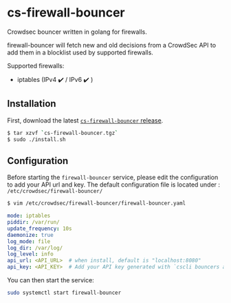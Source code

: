 # cs-firewall-bouncer
Crowdsec bouncer written in golang for firewalls.

firewall-bouncer will fetch new and old decisions from a CrowdSec API to add them in a blocklist used by supported firewalls.

Supported firewalls:
 - iptables (IPv4 :heavy_check_mark: / IPv6 :heavy_check_mark: )


## Installation

First, download the latest [`cs-firewall-bouncer` release](https://github.com/crowdsecurity/cs-firewall-bouncer/releases).

```sh
$ tar xzvf `cs-firewall-bouncer.tgz`
$ sudo ./install.sh
```

## Configuration

Before starting the `firewall-bouncer` service, please edit the configuration to add your API url and key.
The default configuration file is located under : `/etc/crowdsec/firewall-bouncer/`

```sh
$ vim /etc/crowdsec/firewall-bouncer/firewall-bouncer.yaml
```

```yaml
mode: iptables
piddir: /var/run/
update_frequency: 10s
daemonize: true
log_mode: file
log_dir: /var/log/
log_level: info
api_url: <API_URL>  # when install, default is "localhost:8080"
api_key: <API_KEY>  # Add your API key generated with `cscli bouncers add --name <bouncer_name>`
```

You can then start the service:

```sh
sudo systemctl start firewall-bouncer
```